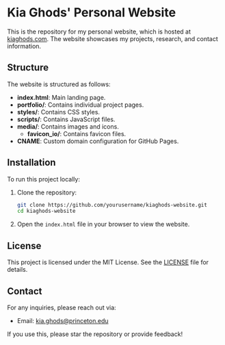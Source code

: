# Kia Ghods' Personal Website

This is the repository for my personal website, which is hosted at [kiaghods.com](https://kiaghods.com). The website showcases my projects, research, and contact information.

## Structure

The website is structured as follows:

- **index.html**: Main landing page.
- **portfolio/**: Contains individual project pages.
- **styles/**: Contains CSS styles.
- **scripts/**: Contains JavaScript files.
- **media/**: Contains images and icons.
  - **favicon_io/**: Contains favicon files.
- **CNAME**: Custom domain configuration for GitHub Pages.

## Installation

To run this project locally:

1. Clone the repository:
    ```bash
    git clone https://github.com/yourusername/kiaghods-website.git
    cd kiaghods-website
    ```

2. Open the `index.html` file in your browser to view the website.

## License

This project is licensed under the MIT License. See the [LICENSE](LICENSE) file for details.

## Contact

For any inquiries, please reach out via:
- Email: [kia.ghods@princeton.edu](mailto:kia.ghods@princeton.edu)

If you use this, please star the repository or provide feedback!
